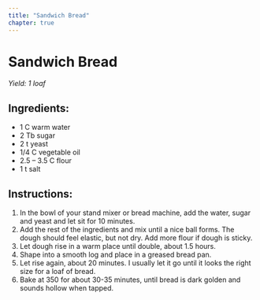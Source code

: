 ```yaml
---
title: "Sandwich Bread"
chapter: true
---
```

# Sandwich Bread
*Yield: 1 loaf*

## Ingredients:

- 1 C warm water
- 2 Tb sugar
- 2 t yeast
- 1/4 C vegetable oil
- 2.5 – 3.5 C flour
- 1 t salt

## Instructions:

1. In the bowl of your stand mixer or bread machine, add the water,
sugar and yeast and let sit for 10 minutes. 
2. Add the rest of the ingredients and mix until a nice ball forms. The dough should feel
elastic, but not dry. Add more flour if dough is sticky.
3. Let dough rise in a warm place until double, about 1.5 hours. 
4. Shape into a smooth log and place in a greased bread pan. 
5. Let rise again, about 20 minutes. I usually let it go until it looks the right size for a
loaf of bread. 
6. Bake at 350 for about 30-35 minutes, until bread is dark golden and sounds hollow when tapped.
